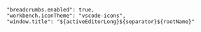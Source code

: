         "breadcrumbs.enabled": true,
        "workbench.iconTheme": "vscode-icons",
        "window.title": "${activeEditorLong}${separator}${rootName}"
